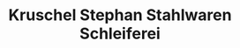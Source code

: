 ---
title: "Kruschel Stephan Stahlwaren Schleiferei"
url: /forst-lausitz/kruschel-stephan-stahlwaren-schleiferei/
shop: Eisenwaren
---
